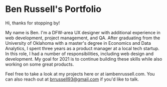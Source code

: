 # Ben Russell's Portfolio

Hi, thanks for stopping by!

My name is Ben. I'm a DFW-area UX designer with additional experience in web development, project management, and QA. After graduating from the University of Oklahoma with a master's degree in Economics and Data Analytics, I spent three years as a product manager at a local tech startup. In this role, I had a number of responsibilities, including web design and development. My goal for 2021 is to continue building these skills while also working on some great products.

Feel free to take a look at my projects here or at iambenrussell.com. You can also reach out at brrussell93@gmail.com if you'd like to talk.
